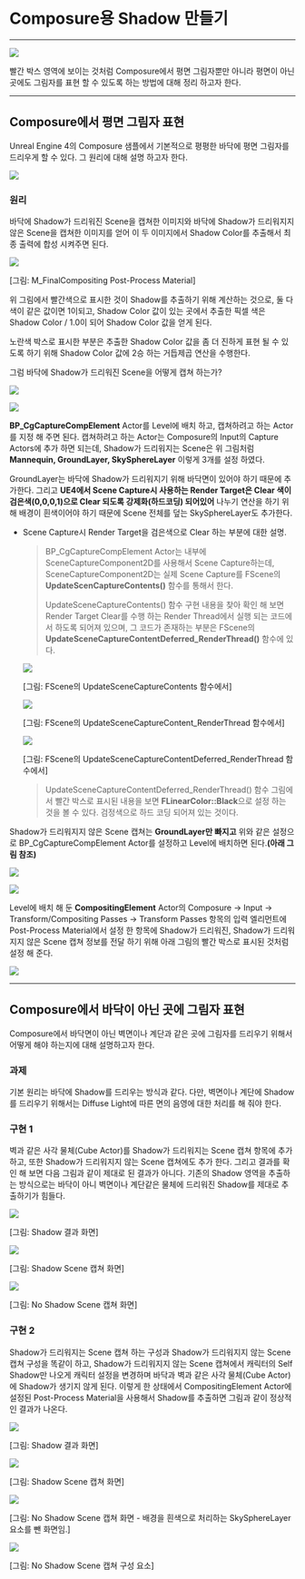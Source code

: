 # Composure용 Shadow 만들기

------------------------------------------------------------------------------------------------------------------------------------------------------------------------------------

![](https://github.com/Devcoder-IndieWorks/ComposureShadow/blob/master/Images/ComposureShadow.png)

빨간 박스 영역에 보이는 것처럼 Composure에서 평면 그림자뿐만 아니라 평면이 아닌 곳에도 그림자를 표현 할 수 있도록 하는 방법에 대해 정리 하고자 한다.

------------------------------------------------------------------------------------------------------------------------------------------------------------------------------------

## Composure에서 평면 그림자 표현

Unreal Engine 4의 Composure 샘플에서 기본적으로 평평한 바닥에 평면 그림자를 드리우게 할 수 있다. 그 원리에 대해 설명 하고자 한다.

![](https://github.com/Devcoder-IndieWorks/ComposureShadow/blob/master/Images/PlaneShadow.png)

### 원리

바닥에 Shadow가 드리워진 Scene을 캡쳐한 이미지와 바닥에 Shadow가 드리워지지 않은 Scene을 캡쳐한 이미지를 얻어 이 두 이미지에서 Shadow Color를 추출해서 최종 출력에 합성 시켜주면 된다.

![](https://github.com/Devcoder-IndieWorks/ComposureShadow/blob/master/Images/CreateShadowMask.png)

[그림: M_FinalCompositing Post-Process Material]

위 그림에서 빨간색으로 표시한 것이 Shadow를 추출하기 위해 계산하는 것으로, 둘 다 색이 같은 값이면 1이되고, Shadow Color 값이 있는 곳에서 추출한 픽셀 색은 Shadow Color / 1.0이 되어 Shadow Color 값을 얻게 된다.

노란색 박스로 표시한 부분은 추출한 Shadow Color 값을 좀 더 진하게 표현 될 수 있도록 하기 위해 Shadow Color 값에 2승 하는 거듭제곱 연산을 수행한다.

그럼 바닥에 Shadow가 드리워진 Scene을 어떻게 캡쳐 하는가?

![](https://github.com/Devcoder-IndieWorks/ComposureShadow/blob/master/Images/ShadowCapture.png)

![](https://github.com/Devcoder-IndieWorks/ComposureShadow/blob/master/Images/ShadowDetail.png)

**BP_CgCaptureCompElement** Actor를 Level에 배치 하고, 캡쳐하려고 하는 Actor를 지정 해 주면 된다. 캡쳐하려고 하는 Actor는 Composure의 Input의 Capture Actors에 추가 하면 되는데, Shadow가 드리워지는 Scene은 위 그림처럼 **Mannequin, GroundLayer, SkySphereLayer** 이렇게 3개를 설정 하였다.

GroundLayer는 바닥에 Shadow가 드리워지기 위해 바닥면이 있어야 하기 때문에 추가한다. 그리고 **UE4에서 Scene Capture시 사용하는 Render Target은 Clear 색이 검은색(0,0,0,1)으로 Clear 되도록 강제화(하드코딩) 되어있어** 나누기 연산을 하기 위해 배경이 흰색이어야 하기 때문에 Scene 전체를 덮는 SkySphereLayer도 추가한다.

* Scene Capture시 Render Target을 검은색으로 Clear 하는 부분에 대한 설명.

  > BP_CgCaptureCompElement Actor는 내부에 SceneCaptureComponent2D를 사용해서 Scene Capture하는데, SceneCaptureComponent2D는 실제 Scene Capture를 FScene의 **UpdateScenCaptureContents()** 함수를 통해서 한다.
  >
  > UpdateSceneCaptureContents() 함수 구현 내용을 찾아 확인 해 보면 Render Target Clear를 수행 하는 Render Thread에서 실행 되는 코드에서 하도록 되어져 있으며, 그 코드가 존재하는 부분은 FScene의 **UpdateSceneCaptureContentDeferred_RenderThread()** 함수에 있다.

  ![](https://github.com/Devcoder-IndieWorks/ComposureShadow/blob/master/Images/UpdateSceneCaptures.png)

  [그림: FScene의 UpdateSceneCaptureContents 함수에서]

  ![](https://github.com/Devcoder-IndieWorks/ComposureShadow/blob/master/Images/UpdateSceneCaptureContent_RenderThread.png)

  [그림: FScene의 UpdateSceneCaptureContent_RenderThread 함수에서]

  ![](https://github.com/Devcoder-IndieWorks/ComposureShadow/blob/master/Images/UpdateSceneCaptureContentDeferred_RenderThread.png)

  [그림: FScene의 UpdateSceneCaptureContentDeferred_RenderThread 함수에서]

  > UpdateSceneCaptureContentDeferred_RenderThread() 함수 그림에서 빨간 박스로 표시된 내용을 보면 **FLinearColor::Black**으로 설정 하는 것을 볼 수 있다. 검정색으로 하드 코딩 되어져 있는 것이다.

Shadow가 드리워지지 않은 Scene 캡쳐는 **GroundLayer만 빠지고** 위와 같은 설정으로 BP_CgCaptureCompElement Actor를 설정하고 Level에 배치하면 된다.**(아래 그림 참조)**

![](https://github.com/Devcoder-IndieWorks/ComposureShadow/blob/master/Images/NoShadowCapture.png)

![](https://github.com/Devcoder-IndieWorks/ComposureShadow/blob/master/Images/NoShaodwDetail.png)

Level에 배치 해 둔 **CompositingElement** Actor의 Composure -> Input -> Transform/Compositing Passes -> Transform Passes 항목의 입력 엘리먼트에 Post-Process Material에서 설정 한 항목에 Shadow가 드리워진, Shadow가 드리워지지 않은 Scene 캡쳐 정보를 전달 하기 위해 아래 그림의 빨간 박스로 표시된 것처럼 설정 해 준다.

![](https://github.com/Devcoder-IndieWorks/ComposureShadow/blob/master/Images/CompositingElement.png)

------------------------------------------------------------------------------------------------------------------------------------------------------------------------------------

## Composure에서 바닥이 아닌 곳에 그림자 표현

Composure에서 바닥면이 아닌 벽면이나 계단과 같은 곳에 그림자를 드리우기 위해서 어떻게 해야 하는지에 대해 설명하고자 한다.

### 과제

기본 원리는 바닥에 Shadow를 드리우는 방식과 같다. 다만, 벽면이나 계단에 Shadow를 드리우기 위해서는 Diffuse Light에 따른 면의 음영에 대한 처리를 해 줘야 한다.

### 구현 1

벽과 같은 사각 물체(Cube Actor)를 Shadow가 드리워지는 Scene 캡쳐 항목에 추가하고, 또한 Shadow가 드리워지지 않는 Scene 캡쳐에도 추가 한다. 그리고 결과를 확인 해 보면 다음 그림과 같이 제대로 된 결과가 아니다. 기존의 Shadow 영역을 추출하는 방식으로는 바닥이 아니 벽면이나 계단같은 물체에 드리워진 Shadow를 제대로 추출하기가 힘들다.

![](https://github.com/Devcoder-IndieWorks/ComposureShadow/blob/master/Images/Failed_1.png)

[그림: Shadow 결과 화면]

![](https://github.com/Devcoder-IndieWorks/ComposureShadow/blob/master/Images/ShadowCaptureCube_1.png)

[그림: Shadow Scene 캡쳐 화면]

![](https://github.com/Devcoder-IndieWorks/ComposureShadow/blob/master/Images/NoShadowCaptureCube_1.png)

[그림: No Shadow Scene 캡쳐 화면]

### 구현 2

Shadow가 드리워지는 Scene 캡쳐 하는 구성과 Shadow가 드리워지지 않는 Scene 캡쳐 구성을 똑같이 하고, Shadow가 드리워지지 않는 Scene 캡쳐에서 캐릭터의 Self Shadow만 나오게 캐릭터 설정을 변경하며 바닥과 벽과 같은 사각 물체(Cube Actor)에 Shadow가 생기지 않게 된다. 이렇게 한 상태에서 CompositingElement Actor에 설정된 Post-Process Material을 사용해서 Shadow를 추출하면 그림과 같이 정상적인 결과가 나온다.

![](https://github.com/Devcoder-IndieWorks/ComposureShadow/blob/master/Images/Success_1.png)

[그림: Shadow 결과 화면]

![](https://github.com/Devcoder-IndieWorks/ComposureShadow/blob/master/Images/ShadowCaptureCube_1.png)

[그림: Shadow Scene 캡쳐 화면]

![](https://github.com/Devcoder-IndieWorks/ComposureShadow/blob/master/Images/NoShadowCaptureCube_2.png)

[그림: No Shadow Scene 캡쳐 화면 - 배경을 흰색으로 처리하는 SkySphereLayer 요소를 뺀 화면임.]

![](https://github.com/Devcoder-IndieWorks/ComposureShadow/blob/master/Images/NoShadowDetail_2.png)

[그림: No Shadow Scene 캡쳐 구성 요소]







